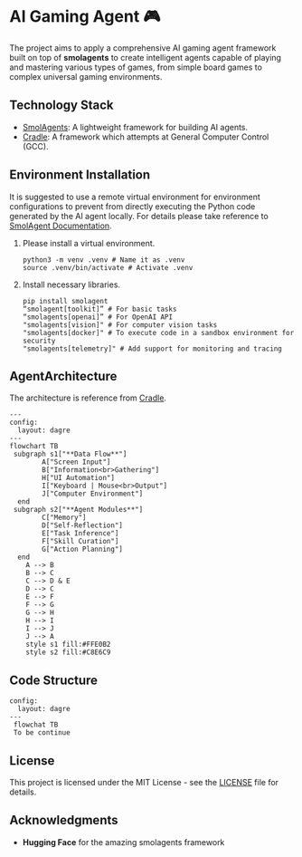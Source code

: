 # AI Gaming Agent 🎮

The project aims to apply a comprehensive AI gaming agent framework built on top of **smolagents** to create intelligent agents capable of playing and mastering various types of games, from simple board games to complex universal gaming environments.

## Technology Stack

- [SmolAgents](https://github.com/huggingface/smolagents): A lightweight framework for building AI agents.
- [Cradle](https://github.com/BAAI-Agents/Cradle): A framework which attempts at General Computer Control (GCC).

## Environment Installation

It is suggested to use a remote virtual environment for environment configurations to prevent from directly executing the Python code generated by the AI agent locally. For details please take reference to [SmolAgent Documentation](https://huggingface.co/docs/smolagents/index).

1. Please install a virtual environment.

   ```
   python3 -m venv .venv # Name it as .venv
   source .venv/bin/activate # Activate .venv
   ```

2. Install necessary libraries.
   ```
   pip install smolagent
   “smolagent[toolkit]” # For basic tasks
   “smolagents[openai]” # For OpenAI API
   "smolagents[vision]" # For computer vision tasks
   "smolagents[docker]" # To execute code in a sandbox environment for security
   "smolagents[telemetry]" # Add support for monitoring and tracing
   ```

## AgentArchitecture

The architecture is reference from [Cradle](https://github.com/BAAI-Agents/Cradle).

```mermaid
---
config:
  layout: dagre
---
flowchart TB
 subgraph s1["**Data Flow**"]
        A["Screen Input"]
        B["Information<br>Gathering"]
        H["UI Automation"]
        I["Keyboard | Mouse<br>Output"]
        J["Computer Environment"]
  end
 subgraph s2["**Agent Modules**"]
        C["Memory"]
        D["Self-Reflection"]
        E["Task Inference"]
        F["Skill Curation"]
        G["Action Planning"]
  end
    A --> B
    B --> C
    C --> D & E
    D --> C
    E --> F
    F --> G
    G --> H
    H --> I
    I --> J
    J --> A
    style s1 fill:#FFE0B2
    style s2 fill:#C8E6C9
```

## Code Structure

```mermaid
config:
  layout: dagre
---
 flowchat TB
 To be continue
```

## License

This project is licensed under the MIT License - see the [LICENSE](LICENSE) file for details.

## Acknowledgments

- **Hugging Face** for the amazing smolagents framework
